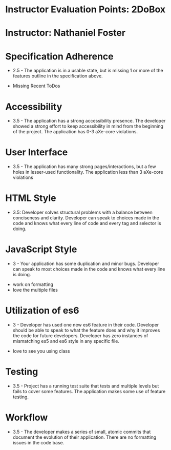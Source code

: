 # Instructor Evaluation Points: 2DoBox
# Instructor: Nathaniel Foster

# Specification Adherence

* 2.5 - The application is in a usable state, but is missing 1 or more of the features outline in the specification above.

- Missing Recent ToDos


# Accessibility

* 3.5 - The application has a strong accessibility presence. The developer showed a strong effort to keep accessibility in mind from the beginning of the project. The application has 0-3 aXe-core violations.


# User Interface

* 3.5 - The application has many strong pages/interactions, but a few holes in lesser-used functionality. The application less than 3 aXe-core violations


# HTML Style

* 3.5: Developer solves structural problems with a balance between conciseness and clarity. Developer can speak to choices made in the code and knows what every line of code and every tag and selector is doing.


# JavaScript Style

* 3 - Your application has some duplication and minor bugs. Developer can speak to most choices made in the code and knows what every line is doing.

- work on formatting
- love the multiple files


# Utilization of es6

* 3 - Developer has used one new es6 feature in their code. Developer should be able to speak to what the feature does and why it improves the code for future developers. Developer has zero instances of mismatching es5 and es6 style in any specific file.

- love to see you using class

# Testing

* 3.5 - Project has a running test suite that tests and multiple levels but fails to cover some features. The application makes some use of feature testing.


# Workflow

* 3.5 - The developer makes a series of small, atomic commits that document the evolution of their application. There are no formatting issues in the code base.
